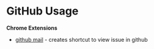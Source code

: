 GitHub Usage
============

**Chrome Extensions**
* [github mail](https://github.com/muan/github-gmail) - creates shortcut to view issue in github 
